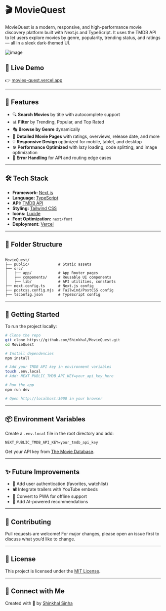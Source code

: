 
# 🎬 MovieQuest

MovieQuest is a modern, responsive, and high-performance movie discovery platform built with Next.js and TypeScript. It uses the TMDB API to let users explore movies by genre, popularity, trending status, and ratings — all in a sleek dark-themed UI.

![image](https://github.com/user-attachments/assets/9fef2873-d5ee-48f6-880f-4b97c4c01a4e)


## 🚀 Live Demo

👉 [movies-quest.vercel.app](https://movies-quest.vercel.app)

---

## 🌟 Features

- 🔍 **Search Movies** by title with autocomplete support
- 📊 **Filter** by Trending, Popular, and Top Rated
- 🎭 **Browse by Genre** dynamically
- 🎥 **Detailed Movie Pages** with ratings, overviews, release date, and more
- 💡 **Responsive Design** optimized for mobile, tablet, and desktop
- ⚙️ **Performance Optimized** with lazy loading, code splitting, and image optimization
- 🧩 **Error Handling** for API and routing edge cases

---

## 🛠️ Tech Stack

- **Framework:** [Next.js](https://nextjs.org/)
- **Language:** [TypeScript](https://www.typescriptlang.org/)
- **API:** [TMDB API](https://www.themoviedb.org/documentation/api)
- **Styling:** [Tailwind CSS](https://tailwindcss.com/)
- **Icons:** [Lucide](https://lucide.dev/)
- **Font Optimization:** `next/font`
- **Deployment:** [Vercel](https://vercel.com)

---

## 📁 Folder Structure

```

MovieQuest/
├── public/             # Static assets
├── src/
│   ├── app/            # App Router pages
│   ├── components/     # Reusable UI components
│   ├── lib/            # API utilities, constants
├── next.config.ts      # Next.js config
├── postcss.config.mjs  # Tailwind/PostCSS config
├── tsconfig.json       # TypeScript config

````

---

## 🧪 Getting Started

To run the project locally:

```bash
# Clone the repo
git clone https://github.com/Shinkhal/MovieQuest.git
cd MovieQuest

# Install dependencies
npm install

# Add your TMDB API key in environment variables
touch .env.local
# Add: NEXT_PUBLIC_TMDB_API_KEY=your_api_key_here

# Run the app
npm run dev

# Open http://localhost:3000 in your browser
````

---

## 📦 Environment Variables

Create a `.env.local` file in the root directory and add:

```env
NEXT_PUBLIC_TMDB_API_KEY=your_tmdb_api_key
```

Get your API key from [The Movie Database](https://www.themoviedb.org/documentation/api).

---

## ✨ Future Improvements

* 🔐 Add user authentication (favorites, watchlist)
* 📽️ Integrate trailers with YouTube embeds
* 📱 Convert to PWA for offline support
* 🧠 Add AI-powered recommendations

---

## 🙌 Contributing

Pull requests are welcome! For major changes, please open an issue first to discuss what you’d like to change.

---

## 📄 License

This project is licensed under the [MIT License](LICENSE).

---

## 💬 Connect with Me

Created with 💙 by [Shinkhal Sinha](https://shinkhal-sinha.online)


